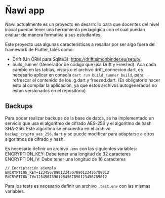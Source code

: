 # Ñawi app

Ñawi actualmente es un proyecto en desarrollo para que docentes del nivel inicial puedan tener una herramienta pedagógica con el cual puedan evaluar de manera formativa a sus estudiantes.

Este proyecto usa algunas características a resaltar por ser algo fuera del framework de Flutter, tales como:
- Drift (Un ORM para Sqlite3): https://drift.simonbinder.eu/setup/
- build_runner (Generador de código que usa Drift y Freezed): Aca cada cambio en las tablas, vistas o el archivo drift_connecion.dart, es necesario aplicar en consola `dart run build_runner build`, para refrescar el contenido de los .g.dart y freezed.dart. (Es obligatorio hacer esto al compilar la aplicación, ya que estos archivos autogenerados no estan versionados en el repositorio)

## Backups

Para poder realizar backups de la base de datos, se ha implementado un servicio que usa el algoritmo de cifrado AES-256 y el algoritmo de hash SHA-256. Este algoritmo se encuentra en el archivo `backup_crypto_aes_256.dart` y se puede modificar para adaptarse a otros algoritmos de cifrado y hash.

Es necesario definir un archivo `.env` con las siguientes variables:
ENCRYPTION_KEY: Debe tener una longitud de 32 caracteres
ENCRYPTION_IV: Debe tener una longitud de 16 caracteres

```
// Encriptación ejemplo
ENCRYPTION_KEY=12345678901234567890123456789012
ENCRYPTION_IV=12345678901234567890123456789012
```

Para los tests es necesario definir un archivo `.test.env` con las mismas variables.